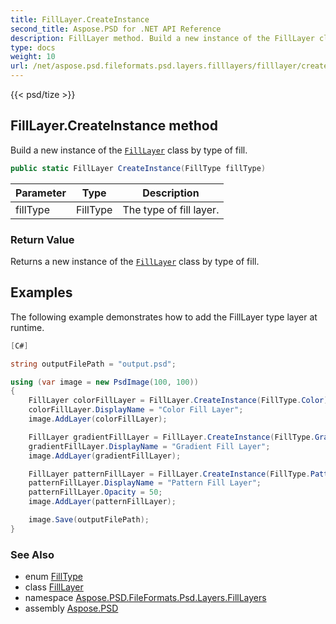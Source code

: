 ```yaml
---
title: FillLayer.CreateInstance
second_title: Aspose.PSD for .NET API Reference
description: FillLayer method. Build a new instance of the FillLayer class by type of fill
type: docs
weight: 10
url: /net/aspose.psd.fileformats.psd.layers.filllayers/filllayer/createinstance/
---
```

{{< psd/tize >}}
## FillLayer.CreateInstance method

Build a new instance of the [`FillLayer`](../) class by type of fill.

```csharp
public static FillLayer CreateInstance(FillType fillType)
```

| Parameter | Type | Description |
| --- | --- | --- |
| fillType | FillType | The type of fill layer. |

### Return Value

Returns a new instance of the [`FillLayer`](../) class by type of fill.

## Examples

The following example demonstrates how to add the FillLayer type layer at runtime.

```csharp
[C#]

string outputFilePath = "output.psd";

using (var image = new PsdImage(100, 100))
{
    FillLayer colorFillLayer = FillLayer.CreateInstance(FillType.Color);
    colorFillLayer.DisplayName = "Color Fill Layer";
    image.AddLayer(colorFillLayer);

    FillLayer gradientFillLayer = FillLayer.CreateInstance(FillType.Gradient);
    gradientFillLayer.DisplayName = "Gradient Fill Layer";
    image.AddLayer(gradientFillLayer);

    FillLayer patternFillLayer = FillLayer.CreateInstance(FillType.Pattern);
    patternFillLayer.DisplayName = "Pattern Fill Layer";
    patternFillLayer.Opacity = 50;
    image.AddLayer(patternFillLayer);

    image.Save(outputFilePath);
}
```

### See Also

* enum [FillType](../../../aspose.psd.fileformats.psd.layers.fillsettings/filltype/)
* class [FillLayer](../)
* namespace [Aspose.PSD.FileFormats.Psd.Layers.FillLayers](../../../aspose.psd.fileformats.psd.layers.filllayers/)
* assembly [Aspose.PSD](../../../)



